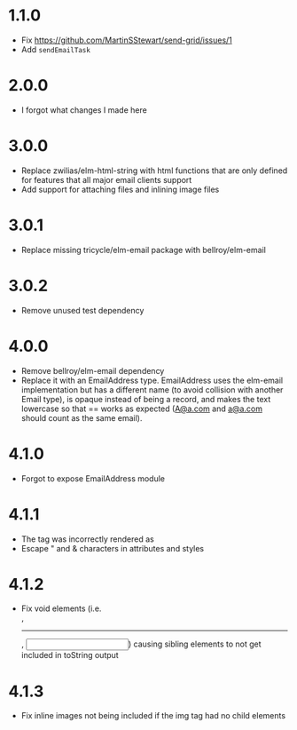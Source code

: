 # 1.1.0

- Fix https://github.com/MartinSStewart/send-grid/issues/1
- Add `sendEmailTask`

# 2.0.0

- I forgot what changes I made here

# 3.0.0

- Replace zwilias/elm-html-string with html functions that are only defined for features that all major email clients support
- Add support for attaching files and inlining image files

# 3.0.1

- Replace missing tricycle/elm-email package with bellroy/elm-email

# 3.0.2

- Remove unused test dependency

# 4.0.0

- Remove bellroy/elm-email dependency
- Replace it with an EmailAddress type. EmailAddress uses the elm-email implementation but has a different name (to avoid collision with another Email type), is opaque instead of being a record, and makes the text lowercase so that == works as expected (A@a.com and a@a.com should count as the same email).

# 4.1.0

- Forgot to expose EmailAddress module

# 4.1.1

- The <td> tag was incorrectly rendered as <tr>
- Escape " and & characters in attributes and styles

# 4.1.2

- Fix void elements (i.e. <br>, <hr>, <input>) causing sibling elements to not get included in toString output

# 4.1.3

- Fix inline images not being included if the img tag had no child elements